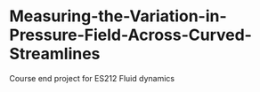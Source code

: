 # Measuring-the-Variation-in-Pressure-Field-Across-Curved-Streamlines
Course end project for ES212 Fluid dynamics

